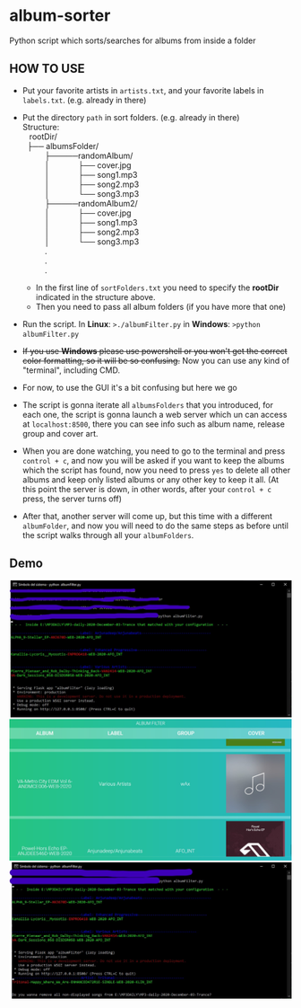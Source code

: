 # album-sorter
Python script which sorts/searches for albums from inside a folder

## HOW TO USE
- Put your favorite artists in `artists.txt`, and your favorite labels in `labels.txt`. (e.g. already in there)
- Put the directory `path` in sort folders. (e.g. already in there)    
Structure:  
&nbsp;&nbsp;&nbsp;rootDir/  
&nbsp;&nbsp;├── albumsFolder/  
&nbsp;&nbsp;&nbsp;&nbsp;&nbsp;&nbsp;&nbsp;&nbsp;&nbsp;&nbsp;├─────randomAlbum/  
&nbsp;&nbsp;&nbsp;&nbsp;&nbsp;&nbsp;&nbsp;&nbsp;&nbsp;&nbsp;│&nbsp;&nbsp;&nbsp;&nbsp;&nbsp;&nbsp;&nbsp;&nbsp;&nbsp;&nbsp;&nbsp;&nbsp;&nbsp;├── cover.jpg  
&nbsp;&nbsp;&nbsp;&nbsp;&nbsp;&nbsp;&nbsp;&nbsp;&nbsp;&nbsp;│&nbsp;&nbsp;&nbsp;&nbsp;&nbsp;&nbsp;&nbsp;&nbsp;&nbsp;&nbsp;&nbsp;&nbsp;&nbsp;├── song1.mp3  
&nbsp;&nbsp;&nbsp;&nbsp;&nbsp;&nbsp;&nbsp;&nbsp;&nbsp;&nbsp;│&nbsp;&nbsp;&nbsp;&nbsp;&nbsp;&nbsp;&nbsp;&nbsp;&nbsp;&nbsp;&nbsp;&nbsp;&nbsp;├── song2.mp3  
&nbsp;&nbsp;&nbsp;&nbsp;&nbsp;&nbsp;&nbsp;&nbsp;&nbsp;&nbsp;│&nbsp;&nbsp;&nbsp;&nbsp;&nbsp;&nbsp;&nbsp;&nbsp;&nbsp;&nbsp;&nbsp;&nbsp;&nbsp;└── song3.mp3  
&nbsp;&nbsp;&nbsp;&nbsp;&nbsp;&nbsp;&nbsp;&nbsp;&nbsp;&nbsp;├─────randomAlbum2/  
&nbsp;&nbsp;&nbsp;&nbsp;&nbsp;&nbsp;&nbsp;&nbsp;&nbsp;&nbsp;│&nbsp;&nbsp;&nbsp;&nbsp;&nbsp;&nbsp;&nbsp;&nbsp;&nbsp;&nbsp;&nbsp;&nbsp;&nbsp;├── cover.jpg  
&nbsp;&nbsp;&nbsp;&nbsp;&nbsp;&nbsp;&nbsp;&nbsp;&nbsp;&nbsp;│&nbsp;&nbsp;&nbsp;&nbsp;&nbsp;&nbsp;&nbsp;&nbsp;&nbsp;&nbsp;&nbsp;&nbsp;&nbsp;├── song1.mp3  
&nbsp;&nbsp;&nbsp;&nbsp;&nbsp;&nbsp;&nbsp;&nbsp;&nbsp;&nbsp;│&nbsp;&nbsp;&nbsp;&nbsp;&nbsp;&nbsp;&nbsp;&nbsp;&nbsp;&nbsp;&nbsp;&nbsp;&nbsp;├── song2.mp3  
&nbsp;&nbsp;&nbsp;&nbsp;&nbsp;&nbsp;&nbsp;&nbsp;&nbsp;&nbsp;│&nbsp;&nbsp;&nbsp;&nbsp;&nbsp;&nbsp;&nbsp;&nbsp;&nbsp;&nbsp;&nbsp;&nbsp;&nbsp;└── song3.mp3  
&nbsp;&nbsp;&nbsp;&nbsp;&nbsp;&nbsp;&nbsp;&nbsp;&nbsp;&nbsp;.  
&nbsp;&nbsp;&nbsp;&nbsp;&nbsp;&nbsp;&nbsp;&nbsp;&nbsp;&nbsp;.  
&nbsp;&nbsp;&nbsp;&nbsp;&nbsp;&nbsp;&nbsp;&nbsp;&nbsp;&nbsp;.  
    
  - In the first line of `sortFolders.txt` you need to specify the **rootDir** indicated in the structure above.
  - Then you need to pass all album folders (if you have more that one)
- Run the script. In **Linux**:  `>./albumFilter.py` in **Windows**: `>python albumFilter.py`
- ~~If you use **Windows** please use powershell or you  won't get the correct color formatting, so it will be so confusing.~~ Now you can use any kind of "terminal", including CMD.
- For now, to use the GUI it's a bit confusing but here we go
- The script is gonna iterate all `albumsFolders` that you introduced, for each one, the script is gonna launch a web server which un can access at `localhost:8500`, there you can see info such as album name, release group and cover art.
- When you are done watching, you need to go to the terminal and press `control + c`, and now you will be asked if you want to keep the albums which the script has found, now you need to press `yes` to delete all other albums and keep only listed albums or any other key to keep it all. (At this point the server is down, in other words, after your `control + c` press, the server turns off)
- After that, another server will come up, but this time with a different `albumFolder`, and now you will need to do the same steps as before until the script walks through all your `albumFolders`.
## Demo
![Alt text](images/cap1.jpg)
![Alt text](images/cap2.jpg)
![Alt text](images/cap3.jpg)

